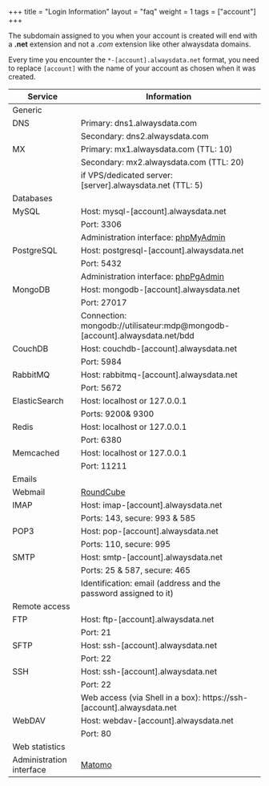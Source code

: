 +++
title = "Login Information"
layout = "faq"
weight = 1
tags = ["account"]
+++

The subdomain assigned to you when your account is created will end with a **.net** extension and not a _.com_ extension like other alwaysdata domains.

Every time you encounter the `*-[account].alwaysdata.net` format, you
need to replace `[account]` with the name of your account as chosen when
it was created.

|Service|Information|
|--- |--- |
|Generic||
|DNS|Primary: dns1.alwaysdata.com|
||Secondary: dns2.alwaysdata.com|
|MX|Primary: mx1.alwaysdata.com (TTL: 10)|
||Secondary: mx2.alwaysdata.com (TTL: 20)|
||if VPS/dedicated server: [server].alwaysdata.net (TTL: 5)|
|Databases||
|MySQL|Host: mysql-[account].alwaysdata.net|
||Port: 3306|
||Administration interface: [phpMyAdmin](https://phpmyadmin.alwaysdata.com)|
|PostgreSQL|Host: postgresql-[account].alwaysdata.net|
||Port: 5432|
||Administration interface: [phpPgAdmin](https://phppgadmin.alwaysdata.com)|
|MongoDB|Host: mongodb-[account].alwaysdata.net|
||Port: 27017|
||Connection: mongodb://utilisateur:mdp@mongodb-[account].alwaysdata.net/bdd|
|CouchDB|Host: couchdb-[account].alwaysdata.net|
||Port: 5984|
|RabbitMQ|Host: rabbitmq-[account].alwaysdata.net|
||Port: 5672|
|ElasticSearch|Host: localhost or 127.0.0.1|
||Ports: 9200& 9300|
|Redis|Host: localhost or 127.0.0.1|
||Port: 6380|
|Memcached|Host: localhost or 127.0.0.1|
||Port: 11211|
|Emails||
|Webmail|[RoundCube](https://webmail.alwaysdata.com)|
|IMAP|Host: imap-[account].alwaysdata.net|
||Ports: 143, secure: 993 & 585|
|POP3|Host: pop-[account].alwaysdata.net|
||Ports: 110, secure: 995|
|SMTP|Host: smtp-[account].alwaysdata.net|
||Ports: 25 & 587, secure: 465|
||Identification: email (address and the password assigned to it)|
|Remote access||
|FTP|Host: ftp-[account].alwaysdata.net|
||Port: 21|
|SFTP|Host: ssh-[account].alwaysdata.net|
||Port: 22|
|SSH|Host: ssh-[account].alwaysdata.net|
||Port: 22|
||Web access (via Shell in a box): https://ssh-[account].alwaysdata.net|
|WebDAV|Host: webdav-[account].alwaysdata.net|
||Port: 80|
|Web statistics||
|Administration interface|[Matomo](https://analytics.alwaysdata.com)|
